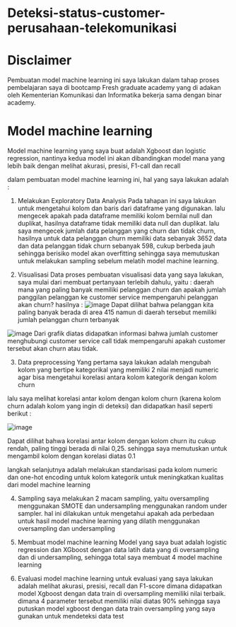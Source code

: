 # Deteksi-status-customer-perusahaan-telekomunikasi

# Disclaimer
Pembuatan model machine learning ini saya lakukan dalam tahap proses pembelajaran saya di bootcamp Fresh graduate academy yang di adakan oleh
Kementerian Komunikasi dan Informatika bekerja sama dengan binar academy.

# Model machine learning
Model machine learning yang saya buat adalah Xgboost dan logistic regression, nantinya kedua model ini akan dibandingkan model mana yang lebih baik
dengan melihat akurasi, presisi, F1-call dan recall

dalam pembuatan model machine learning ini, hal yang saya lakukan adalah :
1. Melakukan Exploratory Data Analysis
Pada tahapan ini saya lakukan untuk mengetahui kolom dan baris dari dataframe yang digunakan. lalu mengecek apakah pada dataframe memiliki 
kolom bernilai null dan duplikat, hasilnya dataframe tidak memiliki data null dan duplikat.
lalu saya mengecek jumlah data pelanggan yang churn dan tidak churn,
hasilnya untuk data pelanggan churn memiliki data sebanyak 3652 data dan data pelanggan tidak churn sebanyak 598, cukup berbeda jauh sehingga berisiko model akan overfitting
sehingga saya memutuskan untuk melakukan sampling sebelum melatih model machine learning.

2. Visualisasi Data
proses pembuatan visualisasi data yang saya lakukan, saya mulai dari membuat pertanyaan terlebih dahulu, yaitu :
daerah mana yang paling banyak memiliki pelanggan churn dan apakah jumlah panggilan pelanggan ke customer service mempengaruhi pelanggan akan churn?
hasilnya :
![image](https://user-images.githubusercontent.com/94748637/196013624-396b18b5-d639-4fae-9de2-4e64e3b84948.png)
Dapat dilihat bahwa pelanggan kita paling banyak berada di area 415 namun di daerah tersebut memiliki jumlah pelanggan churn terbanyak

![image](https://user-images.githubusercontent.com/94748637/196013648-8b68b75b-42fe-4fc5-a8a6-ac5e6c2c2e73.png)
Dari grafik diatas didapatkan informasi bahwa jumlah customer menghubungi customer service call tidak mempengaruhi apakah customer tersebut akan churn atau tidak.

3. Data preprocessing
Yang pertama saya lakukan adalah mengubah kolom yang bertipe kategorikal yang memiliki 2 nilai menjadi numeric agar bisa mengetahui korelasi antara kolom kategorik dengan kolom churn

lalu saya melihat korelasi antar kolom dengan kolom churn (karena kolom churn adalah kolom yang ingin di deteksi) dan didapatkan hasil seperti berikut :

![image](https://user-images.githubusercontent.com/94748637/196013682-f3f1ff5d-e0f9-4d7b-bd0e-f867c72afefd.png)

Dapat dilihat bahwa korelasi antar kolom dengan kolom churn itu cukup rendah, paling tinggi berada di nilai 0,25. sehingga saya memutuskan untuk mengambil kolom dengan korelasi diatas 0.1

langkah selanjutnya adalah melakukan standarisasi pada kolom numeric dan one-hot encoding untuk kolom kategorik untuk meningkatkan kualitas dari model machine learning

4. Sampling
saya melakukan 2 macam sampling, yaitu oversampling menggunakan SMOTE dan undersampling menggunakan random under sampler. hal ini dilakukan untuk mengetahui apakah ada perbedaan untuk hasil model
machine learning yang dilatih menggunakan oversampling dan undersampling

5. Membuat model machine learning
Model yang saya buat adalah logistic regression dan XGboost dengan data latih data yang di oversampling dan di undersampling, sehingga total saya membuat 4 model machine learning

6. Evaluasi model machine learning
untuk evaluasi yang saya lakukan adalah melihat akurasi, presisi, recall dan F1-score dimana didapatkan model Xgboost dengan data train di oversampling memiliki nilai terbaik. dimana 4 parameter tersebut
memiliki nilai diatas 90% sehingga saya putuskan model xgboost dengan data train oversampling yang saya gunakan untuk mendeteksi data test
